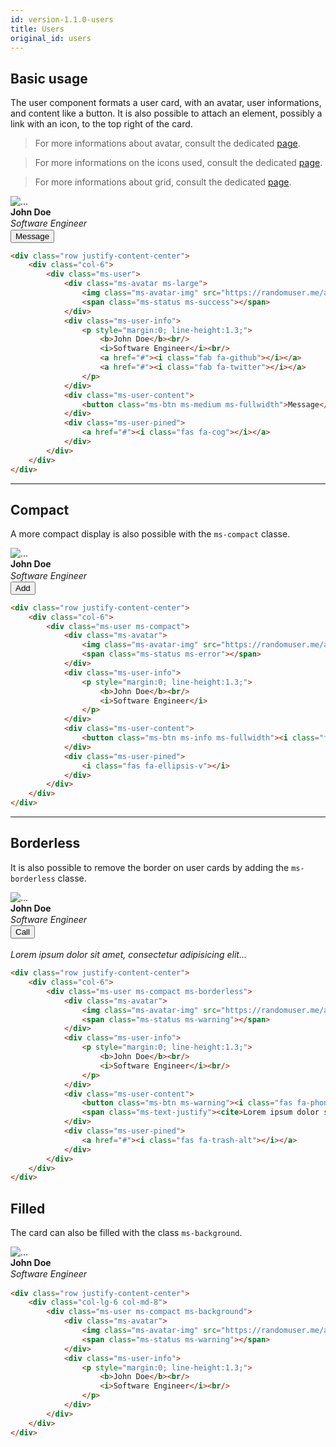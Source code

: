```yaml
---
id: version-1.1.0-users
title: Users
original_id: users
---
```


## Basic usage

The user component formats a user card, with an avatar, user informations, and content like a button. It is also possible to attach an element, possibly a link with an icon, to the top right of the card.

> For more informations about avatar, consult the dedicated [page](avatars.md).

> For more informations on the icons used, consult the dedicated [page](icons.md).

> For more informations about grid, consult the dedicated [page](grid.md).

<div class="ms-browser">
    <div class="ms-tab-browser">
        <div class="ms-dot red"></div>
        <div class="ms-dot yellow"></div>
        <div class="ms-dot green"></div>
    </div>
    <div class="ms-content">
        <div class="row justify-content-center">
            <div class="col-6">
                <div class="ms-user">
                    <div class="ms-avatar ms-large">
                        <img class="ms-avatar-img" src="https://randomuser.me/api/portraits/women/65.jpg" alt="...">
                        <span class="ms-status ms-success"></span>
                    </div>
                    <div class="ms-user-info">
                        <p style="margin:0; line-height:1.3;">
                            <b>John Doe</b><br/>
                            <i>Software Engineer</i><br/>
                            <a href="#"><i class="fab fa-github"></i></a>
                            <a href="#"><i class="fab fa-twitter"></i></a>
                        </p>
                    </div>
                    <div class="ms-user-content">
                        <button class="ms-btn ms-medium ms-fullwidth">Message</button>
                    </div>
                    <div class="ms-user-pined">
                        <a href="#"><i class="fas fa-cog"></i></a>
                    </div>
                </div>
            </div>
        </div>
    </div>
</div>

```html
<div class="row justify-content-center">
    <div class="col-6">
        <div class="ms-user">
            <div class="ms-avatar ms-large">
                <img class="ms-avatar-img" src="https://randomuser.me/api/portraits/women/65.jpg" alt="...">
                <span class="ms-status ms-success"></span>
            </div>
            <div class="ms-user-info">
                <p style="margin:0; line-height:1.3;">
                    <b>John Doe</b><br/>
                    <i>Software Engineer</i><br/>
                    <a href="#"><i class="fab fa-github"></i></a>
                    <a href="#"><i class="fab fa-twitter"></i></a>
                </p>
            </div>
            <div class="ms-user-content">
                <button class="ms-btn ms-medium ms-fullwidth">Message</button>
            </div>
            <div class="ms-user-pined">
                <a href="#"><i class="fas fa-cog"></i></a>
            </div>
        </div>
    </div>
</div>
```
___

## Compact

A more compact display is also possible with the `ms-compact` classe.

<div class="row justify-content-center">
    <div class="col-6">
        <div class="ms-user ms-compact">
            <div class="ms-avatar">
                <img class="ms-avatar-img" src="https://randomuser.me/api/portraits/men/91.jpg" alt="...">
                <span class="ms-status ms-error"></span>
            </div>
            <div class="ms-user-info">
                <p style="margin:0; line-height:1.3;">
                    <b>John Doe</b><br/>
                    <i>Software Engineer</i>
                </p>
            </div>
            <div class="ms-user-content">
                <button class="ms-btn ms-info ms-fullwidth"><i class="fas fa-user-plus"></i> Add</button>
            </div>
            <div class="ms-user-pined">
                <i class="fas fa-ellipsis-v"></i>
            </div>
        </div>
    </div>
</div>

```html
<div class="row justify-content-center">
    <div class="col-6">
        <div class="ms-user ms-compact">
            <div class="ms-avatar">
                <img class="ms-avatar-img" src="https://randomuser.me/api/portraits/men/91.jpg" alt="...">
                <span class="ms-status ms-error"></span>
            </div>
            <div class="ms-user-info">
                <p style="margin:0; line-height:1.3;">
                    <b>John Doe</b><br/>
                    <i>Software Engineer</i>
                </p>
            </div>
            <div class="ms-user-content">
                <button class="ms-btn ms-info ms-fullwidth"><i class="fas fa-user-plus"></i> Add</button>
            </div>
            <div class="ms-user-pined">
                <i class="fas fa-ellipsis-v"></i>
            </div>
        </div>
    </div>
</div>
```
___

## Borderless

It is also possible to remove the border on user cards by adding the `ms-borderless` classe.

<div class="row justify-content-center">
    <div class="col-6">
        <div class="ms-user ms-compact ms-borderless">
            <div class="ms-avatar">
                <img class="ms-avatar-img" src="https://randomuser.me/api/portraits/women/68.jpg" alt="...">
                <span class="ms-status ms-warning"></span>
            </div>
            <div class="ms-user-info">
                <p style="margin:0; line-height:1.3;">
                    <b>John Doe</b><br/>
                    <i>Software Engineer</i><br/>
                </p>
            </div>
            <div class="ms-user-content">
                <button class="ms-btn ms-warning"><i class="fas fa-phone"></i> Call</button><br/><br/>
                <span class="ms-text-justify"><cite>Lorem ipsum dolor sit amet, consectetur adipisicing elit...</cite></span>
            </div>
            <div class="ms-user-pined">
                <a href="#"><i class="fas fa-trash-alt"></i></a>
            </div>
        </div>
    </div>
</div>

```html
<div class="row justify-content-center">
    <div class="col-6">
        <div class="ms-user ms-compact ms-borderless">
            <div class="ms-avatar">
                <img class="ms-avatar-img" src="https://randomuser.me/api/portraits/women/68.jpg" alt="...">
                <span class="ms-status ms-warning"></span>
            </div>
            <div class="ms-user-info">
                <p style="margin:0; line-height:1.3;">
                    <b>John Doe</b><br/>
                    <i>Software Engineer</i><br/>
                </p>
            </div>
            <div class="ms-user-content">
                <button class="ms-btn ms-warning"><i class="fas fa-phone"></i> Call</button><br/><br/>
                <span class="ms-text-justify"><cite>Lorem ipsum dolor sit amet, consectetur adipisicing elit...</cite></span>
            </div>
            <div class="ms-user-pined">
                <a href="#"><i class="fas fa-trash-alt"></i></a>
            </div>
        </div>
    </div>
</div>
```

## Filled

The card can also be filled with the class `ms-background`.

<div class="row justify-content-center">
    <div class="col-lg-6 col-md-8">
        <div class="ms-user ms-compact ms-background">
            <div class="ms-avatar">
                <img class="ms-avatar-img" src="https://randomuser.me/api/portraits/women/68.jpg" alt="...">
                <span class="ms-status ms-warning"></span>
            </div>
            <div class="ms-user-info">
                <p style="margin:0; line-height:1.3;">
                    <b>John Doe</b><br/>
                    <i>Software Engineer</i><br/>
                </p>
            </div>
        </div>
    </div>
</div>

```html
<div class="row justify-content-center">
    <div class="col-lg-6 col-md-8">
        <div class="ms-user ms-compact ms-background">
            <div class="ms-avatar">
                <img class="ms-avatar-img" src="https://randomuser.me/api/portraits/women/68.jpg" alt="...">
                <span class="ms-status ms-warning"></span>
            </div>
            <div class="ms-user-info">
                <p style="margin:0; line-height:1.3;">
                    <b>John Doe</b><br/>
                    <i>Software Engineer</i><br/>
                </p>
            </div>
        </div>
    </div>
</div>
```
